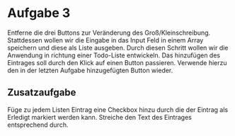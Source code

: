 # Aufgabe 3

Entferne die drei Buttons zur Veränderung des Groß/Kleinschreibung. Stattdessen wollen wir die Eingabe in das Input Feld in einem Array speichern und diese als Liste ausgeben. Durch diesen Schritt wollen wir die Anwendung in richtung einer Todo-Liste entwickeln. Das hinzufügen des Eintrages soll durch den Klick auf einen Button passieren. Verwende hierzu den in der letzten Aufgabe hinzugefügten Button wieder.

## Zusatzaufgabe

Füge zu jedem Listen Eintrag eine Checkbox hinzu durch die der Eintrag als Erledigt markiert werden kann. Streiche den Text des Eintrages entsprechend durch.
